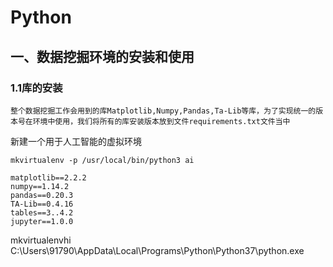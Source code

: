 # Python

## 一、数据挖掘环境的安装和使用

### 1.1库的安装

```
整个数据挖掘工作会用到的库Matplotlib,Numpy,Pandas,Ta-Lib等库，为了实现统一的版本号在环境中使用，我们将所有的库安装版本放到文件requirements.txt文件当中
```

新建一个用于人工智能的虚拟环境

```
mkvirtualenv -p /usr/local/bin/python3 ai
```

```
matplotlib==2.2.2
numpy==1.14.2
pandas==0.20.3
TA-Lib==0.4.16
tables==3..4.2
jupyter==1.0.0
```

mkvirtualenvhi C:\Users\91790\AppData\Local\Programs\Python\Python37\python.exe


